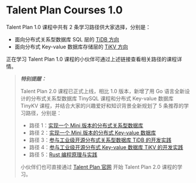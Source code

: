 # Talent Plan Courses 1.0

Talent Plan 1.0 课程中共有 2 条学习路径供大家选择，分别是：

* 面向分布式关系型数据库 SQL 层的 [TiDB 方向](1.0-lp-tidb.md)
* 面向分布式 Key-value 数据库存储层的 [TiKV 方向](1.0-lp-tikv.md)

正在学习 Talent Plan 1.0 课程的小伙伴可通过上述链接查看相关路径的课程详情。

> ***特别提醒：***
>
> Talent Plan 2.0 课程已正式上线，相比 1.0 版本，新增了用 Go 语言全新设计的分布式关系型数据库 TinySQL 课程和分布式 Key-value 数据库 TinyKV 课程，并结合大家的兴趣爱好和知识背景全新规划了 5 条推荐的学习路径，分别是：
>
> * 路径 1：[实现一个 Mini 版本的分布式关系型数据库](https://learn.pingcap.com/learner/talent-plan/implement-a-mini-distributed-relational-database)
> * 路径 2：[实现一个 Mini 版本的分布式 Key-value 数据库](https://learn.pingcap.com/learner/talent-plan/implement-a-mini-distributed-key-value-database)
> * 路径 3：[参与工业级开源分布式关系型数据库 TiDB 的开发实践](https://learn.pingcap.com/learner/talent-plan/become-a-tidb-contributor)
> * 路径 4：[参与工业级开源分布式 Key-value 数据库 TiKV 的开发实践](https://learn.pingcap.com/learner/talent-plan/become-a-tikv-contributor)
> * 路径 5：[Rust 编程原理与实践](>https://learn.pingcap.com/learner/talent-plan/rust-programming)
>
> 小伙伴们也可直接通过 [Talent Plan 官网](https://learn.pingcap.com/learner/talent-plan) 开始 Talent Plan 2.0 课程的学习。
